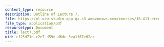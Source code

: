```yaml
---
content_type: resource
description: Outline of Lecture 7.
file: https://ol-ocw-studio-app-qa.s3.amazonaws.com/courses/18-413-error-correcting-codes-laboratory-spring-2004/cf25d71dc2e7d59dd6dc3ea1f67e62ac_lect7.pdf
file_type: application/pdf
resourcetype: Document
title: lect7.pdf
uid: cf25d71d-c2e7-d59d-d6dc-3ea1f67e62ac
---
```

